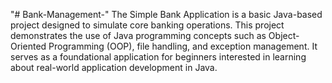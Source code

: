 "# Bank-Management-" 
The Simple Bank Application is a basic Java-based project designed to simulate core banking operations. This project demonstrates the use of Java programming concepts such as Object-Oriented Programming (OOP), file handling, and exception management. It serves as a foundational application for beginners interested in learning about real-world application development in Java.
